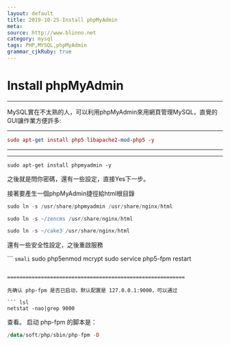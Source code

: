 ```yaml
---
layout: default
title: 2019-10-25-Install phpMyAdmin
meta: 
source: http://www.blinno.net
category: mysql
tags: PHP,MYSQL,phpMyAdmin
grammar_cjkRuby: true
---
```


# Install phpMyAdmin

----------------------------
MySQL實在不太熟的人，可以利用phpMyAdmin來用網頁管理MySQL，直覺的GUI讓作業方便許多:


*************************************************

``` maxima
sudo apt-get install php5 libapache2-mod-php5 -y 
```

*************************************************


 -------------------------------------------------


``` vbscript
sudo apt-get install phpmyadmin -y
```

之後就是問你密碼，還有一些設定，直接Yes下一步。

接著要產生一個phpMyAdmin捷徑給html根目錄

``` groovy
sudo ln -s /usr/share/phpmyadmin /usr/share/nginx/html

sudo ln -s ~/zencms /usr/share/nginx/html

sudo ln -s ~/cake3 /usr/share/nginx/html
```


還有一些安全性設定，之後重啟服務

``` `smali`
sudo php5enmod mcrypt
sudo service php5-fpm restart
```

==========================================================

先确认 php-fpm 是否已启动，默认配置是 127.0.0.1:9000，可以通过 

``` lsl
netstat -nao|grep 9000 
```

查看。
启动 php-fpm 的脚本是：

``` haskell
/data/soft/php/sbin/php-fpm -D 
```

